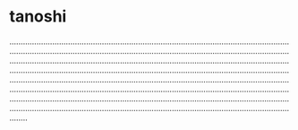 # tanoshi
........................................................................................................................................................................................................................................................................................................................................................................................................................................................................................................................................................................................................................................................................................................................................................................................................................................................................................................................................................................................................................................